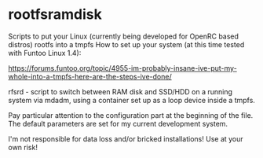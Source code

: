 # rootfsramdisk
Scripts to put your Linux (currently being developed for OpenRC based distros) rootfs into a tmpfs
How to set up your system (at this time tested with Funtoo Linux 1.4):

https://forums.funtoo.org/topic/4955-im-probably-insane-ive-put-my-whole-into-a-tmpfs-here-are-the-steps-ive-done/

rfsrd - script to switch between RAM disk and SSD/HDD on a running system via mdadm, using a container set up as a loop device inside a tmpfs.

Pay particular attention to the configuration part at the beginning of the file. The default parameters are set for my current development system.

I'm not responsible for data loss and/or bricked installations! Use at your own risk!

